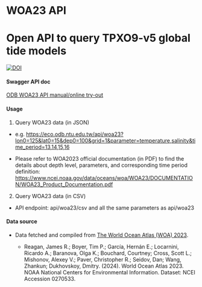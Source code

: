# WOA23 API

# Open API to query TPXO9-v5 global tide models

[![DOI](https://zenodo.org/badge/doi/10.5281/zenodo.13739802.svg)](https://doi.org/10.5281/zenodo.13739802)

#### Swagger API doc

[ODB WOA23 API manual/online try-out](https://api.odb.ntu.edu.tw/hub/swagger?node=odb_woa23_v1)

#### Usage

1. Query WOA23 data (in JSON)

* e.g. https://eco.odb.ntu.edu.tw/api/woa23?lon0=125&lat0=15&dep0=100&grid=1&parameter=temperature,salinity&time_period=13,14,15,16
   
* Please refer to WOA2023 official documentation (in PDF) to find the details about depth level, parameters, and corresponding time period definition: https://www.ncei.noaa.gov/data/oceans/woa/WOA23/DOCUMENTATION/WOA23_Product_Documentation.pdf
   
2. Query WOA23 data (in CSV)

* API endpoint: api/woa23/csv and all the same parameters as api/woa23

#### Data source

  - Data fetched and compiled from [The World Ocean Atlas (WOA) 2023](https://www.ncei.noaa.gov/products/world-ocean-atlas).
 
       - Reagan, James R.; Boyer, Tim P.; García, Hernán E.; Locarnini, Ricardo A.; Baranova, Olga K.; Bouchard, Courtney; Cross, Scott L.; Mishonov, Alexey V.; Paver, Christopher R.; Seidov, Dan; Wang, Zhankun; Dukhovskoy, Dmitry. (2024). World Ocean Atlas 2023. NOAA National Centers for Environmental Information. Dataset: NCEI Accession 0270533.
